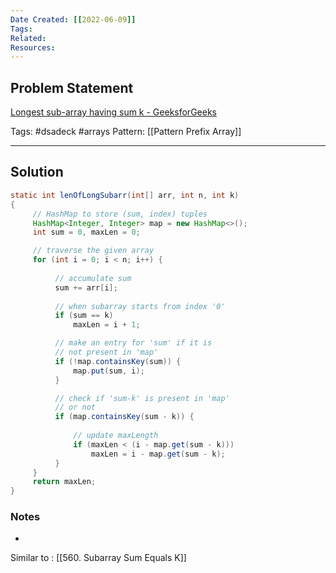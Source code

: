 ```yaml
---
Date Created: [[2022-06-09]]
Tags: 
Related: 
Resources: 
---
```


## Problem Statement
[Longest sub-array having sum k - GeeksforGeeks](https://www.geeksforgeeks.org/longest-sub-array-sum-k/)

Tags:  #dsadeck  #arrays
Pattern: [[Pattern Prefix Array]]

---

## Solution
``` java
static int lenOfLongSubarr(int[] arr, int n, int k)
{
	 // HashMap to store (sum, index) tuples
	 HashMap<Integer, Integer> map = new HashMap<>();
	 int sum = 0, maxLen = 0;

	 // traverse the given array
	 for (int i = 0; i < n; i++) {
		 
		  // accumulate sum
		  sum += arr[i];
		 
		  // when subarray starts from index '0'
		  if (sum == k)
			  maxLen = i + 1;

		  // make an entry for 'sum' if it is
		  // not present in 'map'
		  if (!map.containsKey(sum)) {
			  map.put(sum, i);
		  }

		  // check if 'sum-k' is present in 'map'
		  // or not
		  if (map.containsKey(sum - k)) {
			   
			  // update maxLength
			  if (maxLen < (i - map.get(sum - k)))
				  maxLen = i - map.get(sum - k);
		  }
	 }
	 return maxLen;            
}
```

### Notes
- 

Similar to : [[560. Subarray Sum Equals K]]
